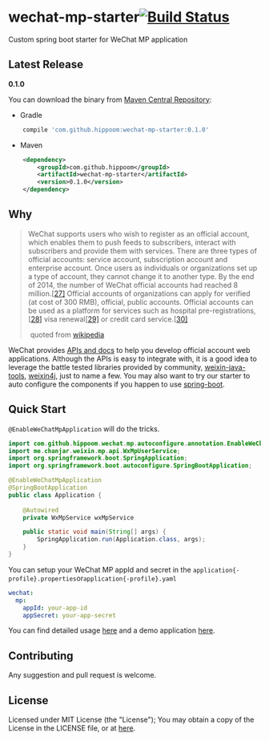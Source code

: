 # wechat-mp-starter[![Build Status](https://travis-ci.org/Hippoom/wechat-mp-starter.svg?branch=master)](https://travis-ci.org/Hippoom/wechat-mp-starter)
Custom spring boot starter for WeChat MP application



## Latest Release

**0.1.0**

You can download the binary from [Maven Central Repository](http://mvnrepository.com/artifact/com.github.hippoom/wechat-mp-starter):

- Gradle

```groovy
    compile 'com.github.hippoom:wechat-mp-starter:0.1.0'
```

- Maven

```xml
    <dependency>
    	<groupId>com.github.hippoom</groupId>
    	<artifactId>wechat-mp-starter</artifactId>
    	<version>0.1.0</version>
    </dependency>
```



## Why

> WeChat supports users who wish to register as an official account, which enables them to push feeds to subscribers, interact with subscribers and provide them with services. There are three types of official accounts: service account, subscription account and enterprise account. Once users as individuals or organizations set up a type of account, they cannot change it to another type. By the end of 2014, the number of WeChat official accounts had reached 8 million.[[27\]](https://en.wikipedia.org/wiki/WeChat#cite_note-27) Official accounts of organizations can apply for verified (at cost of 300 RMB), official, public accounts. Official accounts can be used as a platform for services such as hospital pre-registrations,[[28\]](https://en.wikipedia.org/wiki/WeChat#cite_note-28) visa renewal[[29\]](https://en.wikipedia.org/wiki/WeChat#cite_note-29) or credit card service.[[30\]](https://en.wikipedia.org/wiki/WeChat#cite_note-30)       
>
> ​																	quoted from [wikipedia](https://en.wikipedia.org/wiki/WeChat)



WeChat provides [APIs and docs](http://admin.wechat.com/wiki/index.php?title=Getting_Started) to help you develop official account web applications. Although the APIs is easy to integrate with, it is a good idea to leverage the battle tested libraries provided by community, [weixin-java-tools](https://github.com/wechat-group/weixin-java-tools), [weixin4j](https://github.com/foxinmy/weixin4j), just to name a few. You may also want to try our starter to auto configure the components  if you happen to use [spring-boot](https://projects.spring.io/spring-boot/).



## Quick Start

`@EnableWeChatMpApplication` will do the tricks.

```java
import com.github.hippoom.wechat.mp.autoconfigure.annotation.EnableWeChatMpApplication;
import me.chanjar.weixin.mp.api.WxMpUserService;
import org.springframework.boot.SpringApplication;
import org.springframework.boot.autoconfigure.SpringBootApplication;

@EnableWeChatMpApplication
@SpringBootApplication
public class Application {
  
    @Autowired
    private WxMpService wxMpService

    public static void main(String[] args) {
        SpringApplication.run(Application.class, args);
    }
}
```

You can setup your WeChat MP appId and secret in the `application{-profile}.properties`or`application{-profile}.yaml`

```yaml
wechat:
  mp:
    appId: your-app-id
    appSecret: your-app-secret
```

You can find detailed usage [here](https://github.com/Hippoom/wechat-mp-starter/wiki) and a demo application [here](https://github.com/Hippoom/wechat-mp-starter/tree/master/wechat-mp-starter-demo).



## Contributing

Any suggestion and pull request is welcome.



## License

Licensed under MIT License (the "License"); You may obtain a copy of the License in the LICENSE file, or at [here](https://github.com/Hippoom/wechat-mp-starter/blob/master/LICENSE).